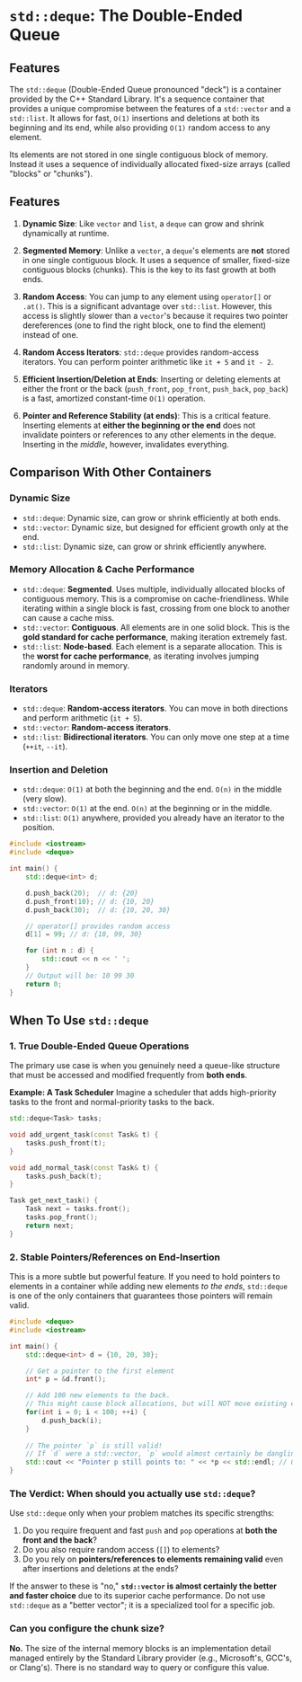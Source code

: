 # `std::deque`: The Double-Ended Queue

## Features

The `std::deque` (Double-Ended Queue pronounced "deck") is a container provided by the C++ Standard Library. It's a sequence container that provides a unique compromise between the features of a `std::vector` and a `std::list`. It allows for fast, `O(1)` insertions and deletions at both its beginning and its end, while also providing `O(1)` random access to any element.

Its elements are not stored in one single contiguous block of memory. Instead it uses a sequence of individually allocated fixed-size arrays (called "blocks" or "chunks").

## Features

1.  **Dynamic Size**: Like `vector` and `list`, a `deque` can grow and shrink dynamically at runtime.

1.  **Segmented Memory**: Unlike a `vector`, a `deque`'s elements are **not** stored in one single contiguous block. It uses a sequence of smaller, fixed-size contiguous blocks (chunks). This is the key to its fast growth at both ends.

1.  **Random Access**: You can jump to any element using `operator[]` or `.at()`. This is a significant advantage over `std::list`. However, this access is slightly slower than a `vector`'s because it requires two pointer dereferences (one to find the right block, one to find the element) instead of one.

1.  **Random Access Iterators**: `std::deque` provides random-access iterators. You can perform pointer arithmetic like `it + 5` and `it - 2`.

1.  **Efficient Insertion/Deletion at Ends**: Inserting or deleting elements at either the front or the back (`push_front`, `pop_front`, `push_back`, `pop_back`) is a fast, amortized constant-time `O(1)` operation.

1.  **Pointer and Reference Stability (at ends)**: This is a critical feature. Inserting elements at **either the beginning or the end** does not invalidate pointers or references to any other elements in the deque. Inserting in the *middle*, however, invalidates everything.

## Comparison With Other Containers

### Dynamic Size

- `std::deque`: Dynamic size, can grow or shrink efficiently at both ends.
- `std::vector`: Dynamic size, but designed for efficient growth only at the end.
- `std::list`: Dynamic size, can grow or shrink efficiently anywhere.

### Memory Allocation & Cache Performance

- `std::deque`: **Segmented**. Uses multiple, individually allocated blocks of contiguous memory. This is a compromise on cache-friendliness. While iterating within a single block is fast, crossing from one block to another can cause a cache miss.
- `std::vector`: **Contiguous**. All elements are in one solid block. This is the **gold standard for cache performance**, making iteration extremely fast.
- `std::list`: **Node-based**. Each element is a separate allocation. This is the **worst for cache performance**, as iterating involves jumping randomly around in memory.

### Iterators

- `std::deque`: **Random-access iterators**. You can move in both directions and perform arithmetic (`it + 5`).
- `std::vector`: **Random-access iterators**.
- `std::list`: **Bidirectional iterators**. You can only move one step at a time (`++it`, `--it`).

### Insertion and Deletion

- `std::deque`: `O(1)` at both the beginning and the end. `O(n)` in the middle (very slow).
- `std::vector`: `O(1)` at the end. `O(n)` at the beginning or in the middle.
- `std::list`: `O(1)` anywhere, provided you already have an iterator to the position.

```cpp
#include <iostream>
#include <deque>

int main() {
    std::deque<int> d;

    d.push_back(20);  // d: {20}
    d.push_front(10); // d: {10, 20}
    d.push_back(30);  // d: {10, 20, 30}

    // operator[] provides random access
    d[1] = 99; // d: {10, 99, 30}

    for (int n : d) {
        std::cout << n << ' ';
    }
    // Output will be: 10 99 30
    return 0;
}
```

## When To Use `std::deque`

### 1. True Double-Ended Queue Operations

The primary use case is when you genuinely need a queue-like structure that must be accessed and modified frequently from **both ends**.

**Example: A Task Scheduler**
Imagine a scheduler that adds high-priority tasks to the front and normal-priority tasks to the back.

```cpp
std::deque<Task> tasks;

void add_urgent_task(const Task& t) {
    tasks.push_front(t);
}

void add_normal_task(const Task& t) {
    tasks.push_back(t);
}

Task get_next_task() {
    Task next = tasks.front();
    tasks.pop_front();
    return next;
}
```

### 2. Stable Pointers/References on End-Insertion

This is a more subtle but powerful feature. If you need to hold pointers to elements in a container while adding new elements *to the ends*, `std::deque` is one of the only containers that guarantees those pointers will remain valid.

```cpp
#include <deque>
#include <iostream>

int main() {
    std::deque<int> d = {10, 20, 30};

    // Get a pointer to the first element
    int* p = &d.front(); 

    // Add 100 new elements to the back.
    // This might cause block allocations, but will NOT move existing elements.
    for(int i = 0; i < 100; ++i) {
        d.push_back(i);
    }
    
    // The pointer `p` is still valid!
    // If `d` were a std::vector, `p` would almost certainly be dangling now.
    std::cout << "Pointer p still points to: " << *p << std::endl; // Output: 10
}
```

### The Verdict: When should you actually use `std::deque`?

Use `std::deque` only when your problem matches its specific strengths:

1.  Do you require frequent and fast `push` and `pop` operations at **both the front and the back**?
2.  Do you also require random access (`[]`) to elements?
3.  Do you rely on **pointers/references to elements remaining valid** even after insertions and deletions at the ends?

If the answer to these is "no," **`std::vector` is almost certainly the better and faster choice** due to its superior cache performance. Do not use `std::deque` as a "better vector"; it is a specialized tool for a specific job.

### Can you configure the chunk size?

**No.** The size of the internal memory blocks is an implementation detail managed entirely by the Standard Library provider (e.g., Microsoft's, GCC's, or Clang's). There is no standard way to query or configure this value.